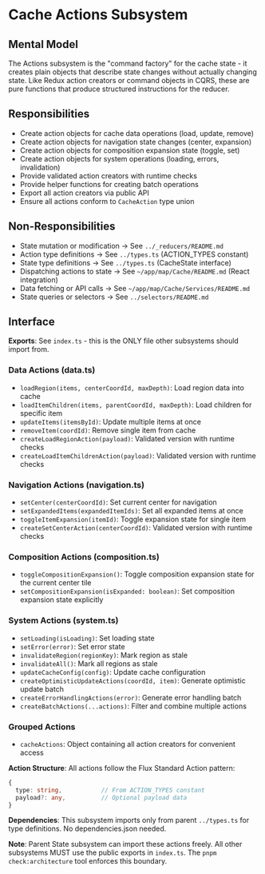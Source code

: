 # Cache Actions Subsystem

## Mental Model

The Actions subsystem is the "command factory" for the cache state - it creates plain objects that describe state changes without actually changing state. Like Redux action creators or command objects in CQRS, these are pure functions that produce structured instructions for the reducer.

## Responsibilities

- Create action objects for cache data operations (load, update, remove)
- Create action objects for navigation state changes (center, expansion)
- Create action objects for composition expansion state (toggle, set)
- Create action objects for system operations (loading, errors, invalidation)
- Provide validated action creators with runtime checks
- Provide helper functions for creating batch operations
- Export all action creators via public API
- Ensure all actions conform to `CacheAction` type union

## Non-Responsibilities

- State mutation or modification → See `../_reducers/README.md`
- Action type definitions → See `../types.ts` (ACTION_TYPES constant)
- State type definitions → See `../types.ts` (CacheState interface)
- Dispatching actions to state → See `~/app/map/Cache/README.md` (React integration)
- Data fetching or API calls → See `~/app/map/Cache/Services/README.md`
- State queries or selectors → See `../selectors/README.md`

## Interface

**Exports**: See `index.ts` - this is the ONLY file other subsystems should import from.

### Data Actions (data.ts)
- `loadRegion(items, centerCoordId, maxDepth)`: Load region data into cache
- `loadItemChildren(items, parentCoordId, maxDepth)`: Load children for specific item
- `updateItems(itemsById)`: Update multiple items at once
- `removeItem(coordId)`: Remove single item from cache
- `createLoadRegionAction(payload)`: Validated version with runtime checks
- `createLoadItemChildrenAction(payload)`: Validated version with runtime checks

### Navigation Actions (navigation.ts)
- `setCenter(centerCoordId)`: Set current center for navigation
- `setExpandedItems(expandedItemIds)`: Set all expanded items at once
- `toggleItemExpansion(itemId)`: Toggle expansion state for single item
- `createSetCenterAction(centerCoordId)`: Validated version with runtime checks

### Composition Actions (composition.ts)
- `toggleCompositionExpansion()`: Toggle composition expansion state for the current center tile
- `setCompositionExpansion(isExpanded: boolean)`: Set composition expansion state explicitly

### System Actions (system.ts)
- `setLoading(isLoading)`: Set loading state
- `setError(error)`: Set error state
- `invalidateRegion(regionKey)`: Mark region as stale
- `invalidateAll()`: Mark all regions as stale
- `updateCacheConfig(config)`: Update cache configuration
- `createOptimisticUpdateActions(coordId, item)`: Generate optimistic update batch
- `createErrorHandlingActions(error)`: Generate error handling batch
- `createBatchActions(...actions)`: Filter and combine multiple actions

### Grouped Actions
- `cacheActions`: Object containing all action creators for convenient access

**Action Structure**: All actions follow the Flux Standard Action pattern:
```typescript
{
  type: string,           // From ACTION_TYPES constant
  payload?: any,          // Optional payload data
}
```

**Dependencies**: This subsystem imports only from parent `../types.ts` for type definitions. No dependencies.json needed.

**Note**: Parent State subsystem can import these actions freely. All other subsystems MUST use the public exports in `index.ts`. The `pnpm check:architecture` tool enforces this boundary.

